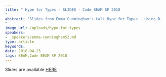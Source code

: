 ```yaml
---
title: " Hype for Types - SLIDES - Code BEAM SF 2018
"
abstract: "Slides from Emma Cunningham's talk Hype for Types - Using Dialyzer to bring type checking to your Elixir code - Code BEAM SF 2018
"
image_url: /uploads/hype-for-types
speakers:
- _speakers/emma-cunningham53.md
type: article
keywords: 
date: 2018-04-23
tags: BEAM,Code BEAM SF 2018
---
```


Slides are available <a href="/uploads/media/default/0001/01/c64829565c98bbc80fb7b129e3b0b0de692f55c9.pdf" target="_blank">HERE</a>
